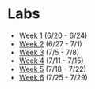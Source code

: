 # Labs

- [Week 1](labs/week1.md) (6/20 - 6/24)
- [Week 2](labs/week2.md) (6/27 - 7/1)
- [Week 3](labs/week3.md) (7/5 - 7/8)
- [Week 4](labs/week4.md) (7/11 - 7/15)
- [Week 5](labs/week5.md) (7/18 - 7/22)
- [Week 6](labs/week6.md) (7/25 - 7/29)

